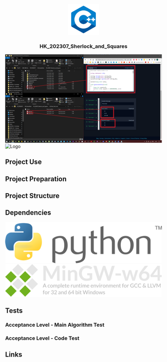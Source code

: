 <!-- PROJECT LOGO -->
<br/>
<div align="center">
    <img src="70_Documentation/00_ReadmeFiles/cpp.png" alt="Logo" width="100" height="100">
  </a>

<h3 align="center"> HK_202307_Sherlock_and_Squares  </h3>
</div>


![Logo](70_Documentation/00_ReadmeFiles/pic1.png)
![Logo](70_Documentation/00_ReadmeFiles/gif2.gif)
<!-- TABLE OF CONTENTS -->
## Project Use
## Project Preparation
## Project Structure
## Dependencies 
![Logo](70_Documentation/00_ReadmeFiles/LOGO_Python32.svg)
![Logo](70_Documentation/00_ReadmeFiles/LOGO_mingw.svg)

## Tests
### Acceptance Level - Main Algorithm Test
### Acceptance Level - Code Test
## Links
<!-- MARKDOWN LINKS & IMAGES -->
<!-- https://www.markdownguide.org/basic-syntax/#reference-style-links -->
